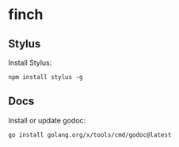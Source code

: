 # finch

## Stylus

Install Stylus:

```shell
npm install stylus -g
```

## Docs

Install or update godoc:

```shell
go install golang.org/x/tools/cmd/godoc@latest
```
